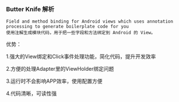 ### Butter Knife 解析

```
Field and method binding for Android views which uses annotation processing to generate boilerplate code for you
使用注解生成模块代码，用于把一些字段和方法绑定到 Android 的 View。
```

优势：

1.强大的View绑定和Click事件处理功能，简化代码，提升开发效率

2.方便的处理Adapter里的ViewHolder绑定问题

3.运行时不会影响APP效率，使用配置方便

4.代码清晰，可读性强

